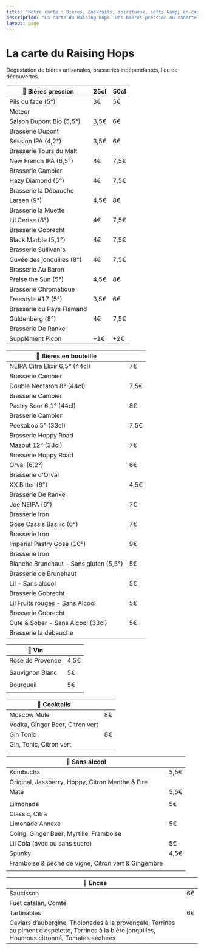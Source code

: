 ```yaml
---
title: "Notre carte : Bières, cocktails, spiritueux, softs &amp; en-cas"
description: "La carte du Raising Hops. Des bières pression ou canette, des cocktails, des softs et des encas."
layout: page
---
```


# La carte du Raising Hops
Dégustation de bières artisanales, brasseries indépendantes, lieu de découvertes.

|🍺 Bières pression|25cl|50cl|
|---|---|---|
|Pils ou face (5°) |3€|5€|
|Meteor|   |   |
|Saison Dupont Bio (5,5°)|3,5€|6€|
|Brasserie Dupont   |   |
|Session IPA (4,2°)|3,5€|6€|
|Brasserie Tours du Malt   |   |
|New French IPA (6,5°)|4€|7,5€|
|Brasserie Cambier   |   |
|Hazy Diamond (5°)|4€|7,5€|
|Brasserie la Débauche   |   |
|Larsen (9°)|4,5€|8€|
|Brasserie la Muette|   |
|Lil Cerise (8°)|4€|7,5€|
|Brasserie Gobrecht|   |
|Black Marble (5,1°)|4€|7,5€|
|Brasserie Sullivan's   |   |
|Cuvée des jonquilles (8°)|4€|7,5€|
|Brasserie Au Baron   |   |
|Praise the Sun (5°)|4,5€|8€|
|Brasserie Chromatique   |   |
|Freestyle #17 (5°)|3,5€|6€|
|Brasserie du Pays Flamand|   |
|Guldenberg (8°)|4€|7,5€|
|Brasserie De Ranke   |   |
|Supplément Picon|+1€|+2€|

|🍻 Bières en bouteille||
|---|---|
|NEIPA Citra Elixir 6,5° (44cl)|7€|
|Brasserie Cambier||
|Double Nectaron 8° (44cl)|7,5€|
|Brasserie Cambier||
|Pastry Sour 6,1° (44cl)|8€|
|Brasserie Cambier||
|Peekaboo 5° (33cl)|7,5€|
|Brasserie Hoppy Road||
|Mazout 12° (33cl)|7€|
|Brasserie Hoppy Road||
|Orval (6,2°)|6€|
|Brasserie d'Orval||
|XX Bitter (6°)|4,5€|
|Brasserie De Ranke||
|Joe NEIPA (6°)|7€|
|Brasserie Iron||
|Gose Cassis Basilic (6°)|7€|
|Brasserie Iron||
|Imperial Pastry Gose (10°)|9€|
|Brasserie Iron||
|Blanche Brunehaut - Sans gluten (5,5°)|5€|
|Brasserie de Brunehaut||
|Lil - Sans alcool|5€|
|Brasserie Gobrecht||
|Lil Fruits rouges - Sans Alcool|5€|
|Brasserie Gobrecht||
|Cute & Sober - Sans Alcool (33cl)|5€|
|Brasserie la débauche||

|🍷 Vin||
|---|---|
|Rosé de Provence|4,5€|
|||
|Sauvignon Blanc|5€|
|||
|Bourgueil|5€|
|||

|🍹 Cocktails||
|---|---|
|Moscow Mule|8€|
|Vodka, Ginger Beer, Citron vert||
|Gin Tonic|8€|
|Gin, Tonic, Citron vert||


|🧃 Sans alcool|    |
|---|---|
|Kombucha|5,5€|
|Original, Jassberry, Hoppy, Citron Menthe & Fire||
|Maté|5,5€|
|||
|Lilmonade|5€|
|Classic, Citra||
|Limonade Annexe|5€|
|Coing, Ginger Beer, Myrtille, Framboise||
|Lil Cola (avec ou sans sucre)|5€|
|Spunky|4,5€|
|Framboise & pêche de vigne, Citron vert & Gingembre||
|||


|🥑 Encas|    |
|---|---|
|Saucisson|6€|
|Fuet catalan, Comté||
|Tartinables|6€|
|Caviars d’aubergine, Thoionades à la provençale, Terrines au piment d’espelette, Terrines à la bière jonquilles, Houmous citronné, Tomates séchées||